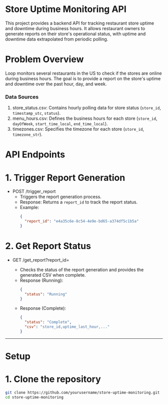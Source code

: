 # Store Uptime Monitoring API

This project provides a backend API for tracking restaurant store uptime and downtime during business hours. It allows restaurant owners to generate reports on their store's operational status, with uptime and downtime data extrapolated from periodic polling.

# Problem Overview

Loop monitors several restaurants in the US to check if the stores are online during business hours. The goal is to provide a report on the store's uptime and downtime over the past hour, day, and week.

### Data Sources
1. store_status.csv: Contains hourly polling data for store status (`store_id`, `timestamp_utc`, `status`).
2. menu_hours.csv: Defines the business hours for each store (`store_id`, `dayOfWeek`, `start_time_local`, `end_time_local`).
3. timezones.csv: Specifies the timezone for each store (`store_id`, `timezone_str`).


# API Endpoints

# 1. Trigger Report Generation
- POST /trigger_report
    - Triggers the report generation process.
    - Response: Returns a `report_id` to track the report status.
    - Example:
      ```json
      {
        "report_id": "e4a35c6e-8c54-4e9e-bd65-a374df5c1b5a"
      }
      ```

# 2. Get Report Status
- GET /get_report?report_id=<id>
    - Checks the status of the report generation and provides the generated CSV when complete.
    - Response (Running):
      ```json
      {
        "status": "Running"
      }
      ```
    - Response (Complete):
      ```json
      {
        "status": "Complete",
        "csv": "store_id,uptime_last_hour,..."
      }
      ```

---

# Setup

# 1. Clone the repository
```bash
git clone https://github.com/yourusername/store-uptime-monitoring.git
cd store-uptime-monitoring
